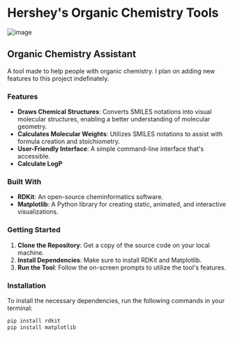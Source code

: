 # Hershey's Organic Chemistry Tools 

![image](https://github.com/HersheyxBar/Hersheys-Organic-Chemistry-Tools/assets/35160750/c78228dd-f97f-4a77-9b73-f7129812d7ca)

## Organic Chemistry Assistant 
A tool made to help people with organic chemistry. I plan on adding new features to this project indefinately.

### Features
- **Draws  Chemical Structures**: Converts SMILES notations into visual molecular structures, enabling a better understanding of molecular geometry.
- **Calculates Molecular Weights**: Utilizes SMILES notations to assist with formula creation and stoichiometry.
- **User-Friendly Interface**: A simple command-line interface that's accessible.
- **Calculate LogP**

### Built With
- **RDKit**: An open-source cheminformatics software.
- **Matplotlib**: A Python library for creating static, animated, and interactive visualizations.

### Getting Started
1. **Clone the Repository**: Get a copy of the source code on your local machine.
2. **Install Dependencies**: Make sure to install RDKit and Matplotlib.
3. **Run the Tool**: Follow the on-screen prompts to utilize the tool's features.

### Installation

To install the necessary dependencies, run the following commands in your terminal:

```bash
pip install rdkit
pip install matplotlib

